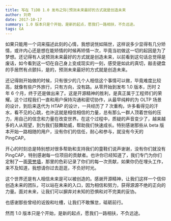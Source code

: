 ```yaml
---
title: 写在 TiDB 1.0 发布之际|预测未来最好的方式就是创造未来
author: 刘奇
date: 2017-10-17
summary: 1.0 版本只是个开始，是新的起点，愿我们一路相扶，不负远途。
tags: GA 
---
```


如果只能用一个词来描述此刻的心情，我想说恍如隔世，这样说多少显得有几分矫情，或许内心还是想在能矫情的时候再矫情一次，毕竟当初做这一切的起因是为了梦想。还记得有人说预测未来最好的方式就是创造未来，以前看到这句话总觉得是废话，如今看到这一切在自己身上变成现实的一刻，感受是如此的真切，敲击键盘的手居然有点颤抖，是的，预测未来最好的方式就是创造未来。

还记得刚开始做的时候，只有很少的几个人相信这个事情可以做，毕竟难度比较高，就像有些户外旅行，只有方向，没有路。从零开始到发布 1.0 版本，历时 2 年 6 个月，终于还是做出来了。这是开源精神的胜利，是真正属于工程师们的荣耀。这个过程我们一直和用户保持沟通和密切协作，从最早纯粹的为 OLTP 场景的设计，到后来迭代为 HTAP 的设计，一共经历了 7 次重构，许多看得见的汗水，看不见的心跳，也许这就是相信相信的力量，总有那么一群人顶着世俗的压力，用自己的信念和力量在改变世界。在这个过程中，质疑的声音变少了，越来越多的人从观望，到为我们鼓舞助威，帮助我们快速成长。特别感谢那些从 beta 版本开始一路相随的用户，没有你们的信任，耐心和参与，就没有今天的 PingCAP。

开心的时刻总是特别想对很多帮助和支持我们的童鞋们说声谢谢，没有你们就没有 PingCAP，特别感谢每一位项目的贡献者。也许你已经知道了，我们专门为你们定制了一面[荣誉墙](http://gaday.pingcap.com/)，那里的色彩记录了你们的每一次贡献，如果你仍在埋头工作，来不及知道，我想请你过去逛逛，不负好时光。

这个世界还是有人相信未来是可以被创造的。感谢开源精神，让我们这样一个信仰创造未来的团队，可以站在未来的入口，因为相信和努力，获得源源不绝的正向的力量。面对未来，让我们可以摒弃对未知的恐惧和对不完美的妥协。

也感谢那些曾经的诋毁和吐槽，让我们不敢懈怠，砥砺前行。

然而 1.0 版本只是个开始，是新的起点，愿我们一路相扶，不负远途。
